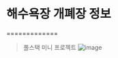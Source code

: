 # 해수욕장 개폐장 정보
=============
> 풀스택 미니 프로젝트
![image](https://github.com/hong-sehyun/BeachInfo/assets/119600891/8a2c3571-62b4-412d-8eaf-20993a48faac)
